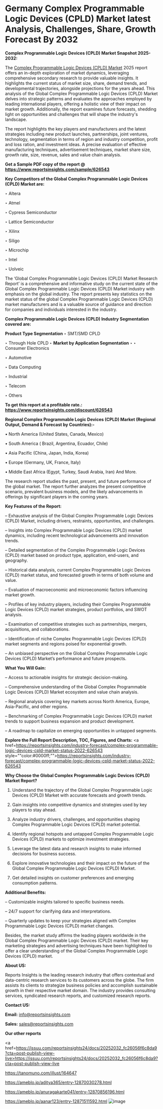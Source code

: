 # Germany Complex Programmable Logic Devices (CPLD) Market latest Analysis, Challenges, Share, Growth Forecast By 2032

<strong>Complex Programmable Logic Devices (CPLD) Market Snapshot 2025-2032:</strong>

The <a href=https://www.reportsinsights.com/sample/626543>Complex Programmable Logic Devices (CPLD) Market</a> 2025 report offers an in-depth exploration of market dynamics, leveraging comprehensive secondary research to provide valuable insights. It highlights the current status of market size, share, demand trends, and developmental trajectories, alongside projections for the years ahead. This analysis of the Global Complex Programmable Logic Devices (CPLD) Market delves into strategic patterns and evaluates the approaches employed by leading international players, offering a holistic view of their impact on market growth. Additionally, the report examines future forecasts, shedding light on opportunities and challenges that will shape the industry's landscape.

The report highlights the key players and manufacturers and the latest strategies including new product launches, partnerships, joint ventures, technology, segmentation in terms of region and industry competition, profit and loss ration, and investment ideas. A precise evaluation of effective manufacturing techniques, advertisement techniques, market share size, growth rate, size, revenue, sales and value chain analysis.

<strong>Get a Sample PDF copy of the report @ <a href=https://www.reportsinsights.com/sample/626543 style=color:#0000ff;>https://www.reportsinsights.com/sample/626543</a></strong>

<strong>Key Competitors of the Global Complex Programmable Logic Devices (CPLD) Market are:</strong>

‣ Altera

‣ Atmel

‣ Cypress Semiconductor

‣ Lattice Semiconductor

‣ Xilinx

‣ Siligo

‣ Microchip

‣ Intel

‣ Uolveic

The ‘Global Complex Programmable Logic Devices (CPLD) Market Research Report’ is a comprehensive and informative study on the current state of the Global Complex Programmable Logic Devices (CPLD) Market industry with emphasis on the global industry. The report presents key statistics on the market status of the global Complex Programmable Logic Devices (CPLD) market manufacturers and is a valuable source of guidance and direction for companies and individuals interested in the industry.

<strong>Complex Programmable Logic Devices (CPLD) Industry Segmentation covered are:</strong>

<strong>Product Type Segmentation</strong>
‣
SMT/SMD CPLD

‣ Through Hole CPLD
‣ 
<strong>Market by Application Segmentation</strong>
‣
‣  Consumer Electronics

‣ Automotive

‣ Data Computing

‣ Industrial

‣ Telecom

‣ Others

<strong>To get this report at a profitable rate.: <a href=https://www.reportsinsights.com/discount/626543 style=color:#0000ff;>https://www.reportsinsights.com/discount/626543</a></strong>

<strong>Regional Complex Programmable Logic Devices (CPLD) Market (Regional Output, Demand &amp; Forecast by Countries):-</strong>

• North America (United States, Canada, Mexico)

• South America ( Brazil, Argentina, Ecuador, Chile)

• Asia Pacific (China, Japan, India, Korea)

• Europe (Germany, UK, France, Italy)

• Middle East Africa (Egypt, Turkey, Saudi Arabia, Iran) And More.

The research report studies the past, present, and future performance of the global market. The report further analyzes the present competitive scenario, prevalent business models, and the likely advancements in offerings by significant players in the coming years.

<strong>Key Features of the Report:</strong>

– Exhaustive analysis of the Global Complex Programmable Logic Devices (CPLD) Market, including drivers, restraints, opportunities, and challenges.

– Insights into Complex Programmable Logic Devices (CPLD) market dynamics, including recent technological advancements and innovation trends.

– Detailed segmentation of the Complex Programmable Logic Devices (CPLD) market based on product type, application, end-users, and geography.

– Historical data analysis, current Complex Programmable Logic Devices (CPLD) market status, and forecasted growth in terms of both volume and value.

– Evaluation of macroeconomic and microeconomic factors influencing market growth.

– Profiles of key industry players, including their Complex Programmable Logic Devices (CPLD) market strategies, product portfolios, and SWOT analysis.

– Examination of competitive strategies such as partnerships, mergers, acquisitions, and collaborations.

– Identification of niche Complex Programmable Logic Devices (CPLD) market segments and regions poised for exponential growth.

– An unbiased perspective on the Global Complex Programmable Logic Devices (CPLD) Market’s performance and future prospects.

<strong>What You Will Gain:</strong>

– Access to actionable insights for strategic decision-making.

– Comprehensive understanding of the Global Complex Programmable Logic Devices (CPLD) Market ecosystem and value chain analysis.

– Regional analysis covering key markets across North America, Europe, Asia-Pacific, and other regions.

– Benchmarking of Complex Programmable Logic Devices (CPLD) market trends to support business expansion and product development.

– A roadmap to capitalize on emerging opportunities in untapped segments.

<strong>Explore the Full Report Description, TOC, Figures, and Charts:</strong>
<a href=https://reportsinsights.com/industry-forecast/complex-programmable-logic-devices-cpld-market-status-2022-626543 style=""color:#0000ff;"">https://reportsinsights.com/industry-forecast/complex-programmable-logic-devices-cpld-market-status-2022-626543</a>

<strong>Why Choose the Global Complex Programmable Logic Devices (CPLD) Market Report?</strong>

1. Understand the trajectory of the Global Complex Programmable Logic Devices (CPLD) Market with accurate forecasts and growth trends.

2. Gain insights into competitive dynamics and strategies used by key players to stay ahead.

3. Analyze industry drivers, challenges, and opportunities shaping Complex Programmable Logic Devices (CPLD) market potential.

4. Identify regional hotspots and untapped Complex Programmable Logic Devices (CPLD) markets to optimize investment strategies.

5. Leverage the latest data and research insights to make informed decisions for business success.

6. Explore innovative technologies and their impact on the future of the Global Complex Programmable Logic Devices (CPLD) Market.

7. Get detailed insights on customer preferences and emerging consumption patterns.

<strong>Additional Benefits:</strong>

– Customizable insights tailored to specific business needs.

– 24/7 support for clarifying data and interpretations.

– Quarterly updates to keep your strategies aligned with Complex Programmable Logic Devices (CPLD) market changes.

Besides, the market study affirms the leading players worldwide in the Global Complex Programmable Logic Devices (CPLD) market. Their key marketing strategies and advertising techniques have been highlighted to offer a clear understanding of the Global Complex Programmable Logic Devices (CPLD) market.

<strong><strong>About US</strong>:</strong>

Reports Insights is the leading research industry that offers contextual and data-centric research services to its customers across the globe. The firm assists its clients to strategize business policies and accomplish sustainable growth in their respective market domain. The industry provides consulting services, syndicated research reports, and customized research reports.

<strong>Contact US:</strong>

<p class=><b>Email:</b> <a href=mailto:info@reportsinsights.com>info@reportsinsights.com</a></p>
<p class=><b>Sales:</b> <a href=mailto:sales@reportsinsights.com>sales@reportsinsights.com</a></p>

<strong>Our other reports</strong>

<a href=https://issuu.com/reportsinsights24/docs/20252032_fc26056f6c8da9?cta=post-publish-view-live>https://issuu.com/reportsinsights24/docs/20252032_fc26056f6c8da9?cta=post-publish-view-live</a>

<a href=https://tanomuno.com/illust/164647>https://tanomuno.com/illust/164647</a>

<a href=https://ameblo.jp/aditya365/entry-12870030278.html>https://ameblo.jp/aditya365/entry-12870030278.html</a>

<a href=https://ameblo.jp/anuragakarte041/entry-12870856196.html>https://ameblo.jp/anuragakarte041/entry-12870856196.html</a>

<a href=https://ameblo.jp/aanar123/entry-12871511592.html>https://ameblo.jp/aanar123/entry-12871511592.html</a>
![image](https://github.com/user-attachments/assets/c8e7be55-65ff-427c-a249-fb71019d9851)
